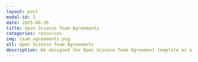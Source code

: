 ```yaml
---
layout: post
modal-id: 2
date: 2025-06-26
title: Open Science Team Agreements
categories: resources
img: team_agreements.png
alt: Open Science Team Agreements
description: We designed the Open Science Team Agreement template as a resources for teams interested in having conversations about open science and codifying their practices. To use it for your team, download a copy in your file format of choice, learn more about the topics, modify the highlighted sections, and delete the sections that aren’t relevant to your research. <br /> <br /> <a href="https://zenodo.org/records/8357424">Download the Team Agreement on Zenodo.</a>
---
```

